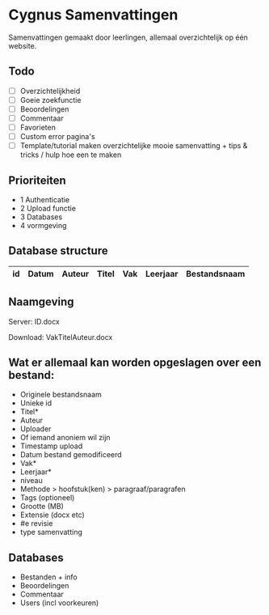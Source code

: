# Cygnus Samenvattingen
Samenvattingen gemaakt door leerlingen, allemaal overzichtelijk op één website.

## Todo

- [ ] Overzichtelijkheid
- [ ] Goeie zoekfunctie
- [ ] Beoordelingen
- [ ] Commentaar
- [ ] Favorieten
- [ ] Custom error pagina's
- [ ] Template/tutorial maken overzichtelijke mooie samenvatting + tips & tricks / hulp hoe een te maken

## Prioriteiten
- 1 Authenticatie
- 2 Upload functie
- 3 Databases
- 4 vormgeving

## Database structure
| id | Datum | Auteur | Titel | Vak | Leerjaar | Bestandsnaam |
|----|-------|--------|-------|-----|----------|--------------|

## Naamgeving
Server: ID.docx

Download: VakTitelAuteur.docx

## Wat er allemaal kan worden opgeslagen over een bestand:

- Originele bestandsnaam
- Unieke id
- Titel*
- Auteur
- Uploader
- Of iemand anoniem wil zijn
- Timestamp upload
- Datum bestand gemodificeerd
- Vak*
- Leerjaar*
- niveau
- Methode > hoofstuk(ken) > paragraaf/paragrafen
- Tags (optioneel)
- Grootte (MB)
- Extensie (docx etc)
- #e revisie
- type samenvatting

## Databases

- Bestanden + info
- Beoordelingen
- Commentaar
- Users (incl voorkeuren)
